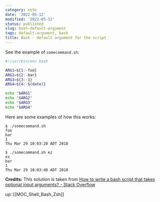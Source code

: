 ```yaml
---
category: note
date: '2022-05-12'
modified: '2022-05-12'
status: published
slug: bash-default-argument
tags: default-argument, bash
title: Bash - default argument for the script
---
```


See the example of `somecommand.sh`:

```bash
#!/usr/bin/env bash

ARG1=${1:-foo}
ARG2=${2:-bar}
ARG3=${3:-1}
ARG4=${4:-$(date)}

echo "$ARG1"
echo "$ARG2"
echo "$ARG3"
echo "$ARG4"
```

Here are some examples of how this works:

```
$ ./somecommand.sh
foo
bar
1
Thu Mar 29 10:03:20 ADT 2018

$ ./somecommand.sh ez
ez
bar
1
Thu Mar 29 10:03:40 ADT 2018
```

**Credits:** 
This solution is taken from [How to write a bash script that takes optional input arguments? - Stack Overflow](https://stackoverflow.com/a/33419280/3247880)

up::[[MOC_Shell_Bash_Zsh]]